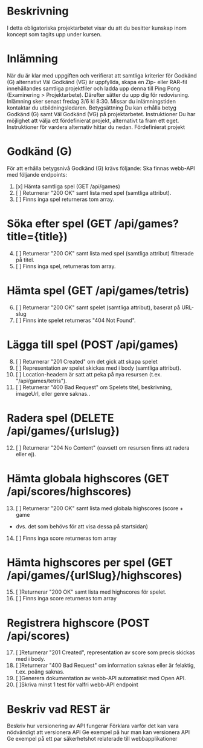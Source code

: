 # Beskrivning
I detta obligatoriska projektarbetet visar du att du besitter kunskap inom koncept som tagits
upp under kursen.
# Inlämning
När du är klar med uppgiften och verifierat att samtliga kriterier för Godkänd (G)
alternativt Väl Godkänd (VG) är uppfyllda, skapa en Zip- eller RAR-fil innehållandes
samtliga projektfiler och ladda upp denna till Ping Pong (Examinering > Projektarbete).
Därefter sätter du upp dig för redovisning.
Inlämning sker senast fredag 3/6 kl 8:30. Missar du inlämningstiden kontaktar du
utbildningsledaren. 
Betygsättning 
Du kan erhålla betyg Godkänd (G) samt Väl Godkänd (VG) på projektarbetet.
Instruktioner
Du har möjlighet att välja ett fördefinierat projekt, alternativt ta fram ett eget. Instruktioner för
vardera alternativ hittar du nedan.
Fördefinierat projekt
# Godkänd (G)
För att erhålla betygsnivå Godkänd (G) krävs följande:
 Ska finnas webb-API med följande endpoints:
 1. [x] Hämta samtliga spel (GET /api/games)
 2. [ ] Returnerar "200 OK" samt lista med spel (samtliga attribut).
 3. [ ] Finns inga spel returneras tom array. 
 # Söka efter spel (GET /api/games?title={title})
 4. [ ] Returnerar "200 OK" samt lista med spel (samtliga attribut) filtrerade  på titel.
 5. [ ] Finns inga spel, returneras tom array.
 # Hämta spel (GET /api/games/tetris)
 6. [ ] Returnerar "200 OK" samt spelet (samtliga attribut), baserat på
URL-slug
7. [ ] Finns inte spelet returneras "404 Not Found".
# Lägga till spel (POST /api/games)
8. [ ] Returnerar "201 Created" om det gick att skapa spelet
9. [ ] Representation av spelet skickas med i body (samtliga
attribut).
10. [ ] Location-headern är satt att peka på nya resursen (t.ex.
"/api/games/tetris").
11. [ ] Returnerar "400 Bad Request" om
 Spelets titel, beskrivning, imageUrl, eller genre saknas..
 # Radera spel (DELETE /api/games/{urlslug})
12. [ ] Returnerar "204 No Content" (oavsett om resursen finns att radera
eller ej).
# Hämta globala highscores (GET /api/scores/highscores)
13. [ ] Returnerar "200 OK" samt lista med globala highscores (score + game
- dvs. det som behövs för att visa dessa på startsidan)
14. [ ] Finns inga score returneras tom array
# Hämta highscores per spel (GET /api/games/{urlSlug}/highscores) 
15. [ ]Returnerar "200 OK" samt lista med highscores för spelet.
16. [ ] Finns inga score returneras tom array
# Registrera highscore (POST /api/scores)
17. [ ]Returnerar "201 Created", representation av score som precis skickas
med i body.
18. [ ]Returnerar "400 Bad Request" om information saknas eller är felaktig,
t.ex. poäng saknas.
19. [ ]Generera dokumentation av webb-API automatiskt med Open API.
20. [ ]Skriva minst 1 test för valfri webb-API endpoint
# Beskriv vad REST är
Beskriv hur versionering av API fungerar
Förklara varför det kan vara nödvändigt att versionera API
 Ge exempel på hur man kan versionera API
 Ge exempel på ett par säkerhetshot relaterade till webbapplikationer
